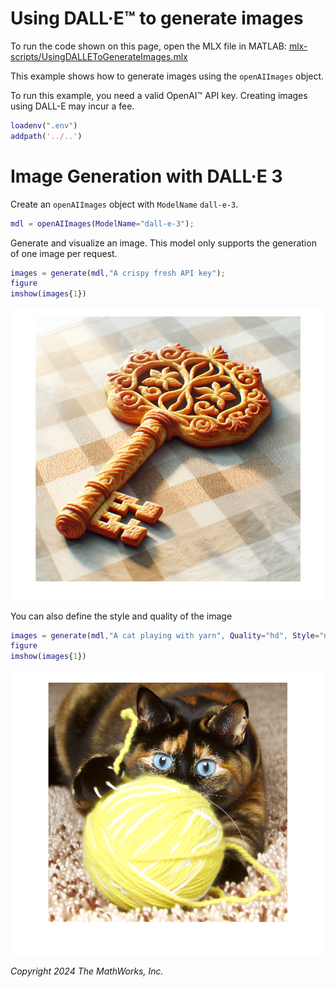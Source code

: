 
# Using DALL·E™ to generate images

To run the code shown on this page, open the MLX file in MATLAB: [mlx-scripts/UsingDALLEToGenerateImages.mlx](mlx-scripts/UsingDALLEToGenerateImages.mlx) 

This example shows how to generate images using the `openAIImages` object.


To run this example, you need a valid OpenAI™ API key. Creating images using DALL\-E may incur a fee.

```matlab
loadenv(".env")
addpath('../..') 
```
# Image Generation with DALL·E 3

Create an `openAIImages` object with `ModelName` `dall-e-3`.

```matlab
mdl = openAIImages(ModelName="dall-e-3");
```

Generate and visualize an image. This model only supports the generation of one image per request.

```matlab
images = generate(mdl,"A crispy fresh API key");
figure
imshow(images{1})
```

![figure_0.png](UsingDALLEToGenerateImages_media/figure_0.png)

You can also define the style and quality of the image

```matlab
images = generate(mdl,"A cat playing with yarn", Quality="hd", Style="natural");
figure
imshow(images{1})
```

![figure_1.png](UsingDALLEToGenerateImages_media/figure_1.png)

*Copyright 2024 The MathWorks, Inc.*


